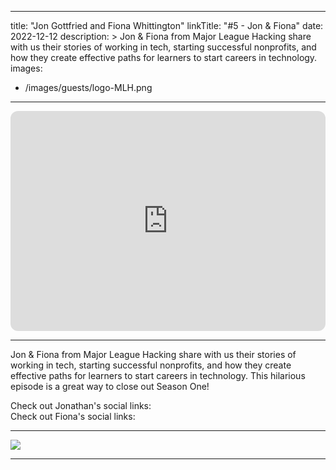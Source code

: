 
---
title: "Jon Gottfried and Fiona Whittington"
linkTitle: "#5 - Jon & Fiona"
date: 2022-12-12
description: > 
  Jon & Fiona from Major League Hacking share with us their stories of working in tech, starting successful nonprofits, and how they create effective paths for learners to start careers in technology.
images:
  - /images/guests/logo-MLH.png
  
---

<iframe style="border-radius:12px" src="https://open.spotify.com/embed/episode/3wnvsgnNWFbV7VVfl5xjbu?utm_source=generator" width="100%" height="352" frameBorder="0" allowfullscreen="" allow="autoplay; clipboard-write; encrypted-media; fullscreen; picture-in-picture" loading="lazy"></iframe>

---

Jon & Fiona from Major League Hacking share with us their stories of working in tech, starting successful nonprofits, and how they create effective paths for learners to start careers in technology. This hilarious episode is a great way to close out Season One!

<div class="row">
    <div class="col-md-6">
        Check out Jonathan's social links:
        <div class="row">
            <a href="https://linkedin.com/in/jonmarkgo/"><i class="fab fa-linkedin-in" style="font-size: 2rem;margin:10px;"></i></a>
            <a href="https://twitter.com/jonmarkgo"><i class="fab fa-twitter" style="font-size: 2rem;margin:10px;"></i></a>
        </div>
    </div>
    <div class="col-md-6">
        Check out Fiona's social links:
        <div class="row">
            <a href="https://www.linkedin.com/in/fwhittington/"><i class="fab fa-linkedin-in" style="font-size: 2rem;margin:10px;"></i></a>
            <a href="https://twitter.com/MLHacks"><i class="fab fa-twitter" style="font-size: 2rem;margin:10px;"></i></a>
        </div>
    </div>
</div>

---

<a href="https://mlh.io">
    <img src="/images/guests/logo-MLH.png" class="img-responsive">
</a>

---